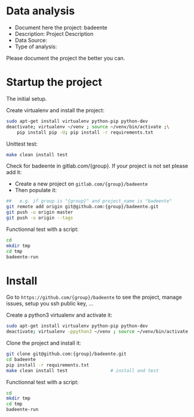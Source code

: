 # Data analysis
- Document here the project: badeente
- Description: Project Description
- Data Source:
- Type of analysis:

Please document the project the better you can.

# Startup the project

The initial setup.

Create virtualenv and install the project:
```bash
sudo apt-get install virtualenv python-pip python-dev
deactivate; virtualenv ~/venv ; source ~/venv/bin/activate ;\
    pip install pip -U; pip install -r requirements.txt
```

Unittest test:
```bash
make clean install test
```

Check for badeente in gitlab.com/{group}.
If your project is not set please add it:

- Create a new project on `gitlab.com/{group}/badeente`
- Then populate it:

```bash
##   e.g. if group is "{group}" and project_name is "badeente"
git remote add origin git@github.com:{group}/badeente.git
git push -u origin master
git push -u origin --tags
```

Functionnal test with a script:

```bash
cd
mkdir tmp
cd tmp
badeente-run
```

# Install

Go to `https://github.com/{group}/badeente` to see the project, manage issues,
setup you ssh public key, ...

Create a python3 virtualenv and activate it:

```bash
sudo apt-get install virtualenv python-pip python-dev
deactivate; virtualenv -ppython3 ~/venv ; source ~/venv/bin/activate
```

Clone the project and install it:

```bash
git clone git@github.com:{group}/badeente.git
cd badeente
pip install -r requirements.txt
make clean install test                # install and test
```
Functionnal test with a script:

```bash
cd
mkdir tmp
cd tmp
badeente-run
```
